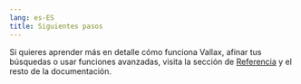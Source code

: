 ```yaml
---
lang: es-ES
title: Siguientes pasos
---
```


Si quieres aprender más en detalle cómo funciona Vallax, afinar tus búsquedas o usar funciones avanzadas, visita la sección de [Referencia](/docs/referencia/filtros) y el resto de la documentación.
